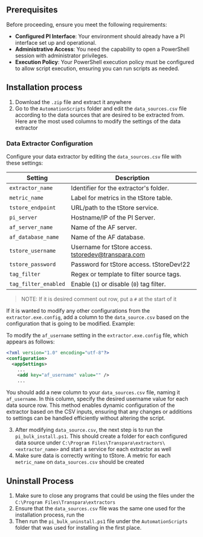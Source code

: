 ## Prerequisites
Before proceeding, ensure you meet the following requirements:
- **Configured PI Interface**: Your environment should already have a PI interface set up and operational.
- **Administrative Access**: You need the capability to open a PowerShell session with administrator privileges.
- **Execution Policy**: Your PowerShell execution policy must be configured to allow script execution, ensuring you can run scripts as needed.
## Installation process
1. Download the `.zip` file and extract it anywhere
2. Go to the `AutomationScripts` folder and edit the `data_sources.csv` file according to the data sources that are desired to be extracted from. Here are the most used columns to modify the settings of the data extractor
### Data Extractor Configuration
Configure your data extractor by editing the `data_sources.csv` file with these settings:

| Setting | Description |
|---------|-------------|
| `extractor_name` | Identifier for the extractor's folder. |
| `metric_name` | Label for metrics in the tStore table. |
| `tstore_endpoint` | URL/path to the tStore service. |
| `pi_server` | Hostname/IP of the PI Server. |
| `af_server_name` | Name of the AF server. |
| `af_database_name` | Name of the AF database. |
| `tstore_username` | Username for tStore access.  tstoredev@transpara.com |
| `tstore_password` | Password for tStore access. tStoreDev!22 |
| `tag_filter` | Regex or template to filter source tags. |
| `tag_filter_enabled` | Enable (`1`) or disable (`0`) tag filter. |
> NOTE: If it is desired comment out row, put a `#` at the start of it

If it is wanted to modify any other configurations from the `extractor.exe.config`, add a column to the `data_source.csv` based on the configuration that is going to be modified. Example:

To modify the `af_username` setting in the `extractor.exe.config` file, which appears as follows:
```xml
<?xml version="1.0" encoding="utf-8"?>
<configuration>
  <appSettings>
    ...
    <add key="af_username" value="" />
    ...
```
You should add a new column to your `data_sources.csv` file, naming it `af_username`. In this column, specify the desired username value for each data source row. This method enables dynamic configuration of the extractor based on the CSV inputs, ensuring that any changes or additions to settings can be handled efficiently without altering the script.

3. After modifying `data_source.csv`, the next step is to run the `pi_bulk_install.ps1`. This should create a folder for each configured data source under `C:\Program Files\Transpara\extractors\<extractor_name>` and start a service for each extractor as well
4. Make sure data is correctly writing to tStore. A metric for each `metric_name`  on `data_sources.csv` should be created

## Uninstall Process

1. Make sure to close any programs that could be using the files under the `C:\Program Files\Transpara\extractors` 
2. Ensure that the `data_sources.csv` file was the same one used for the installation process, run the
3. Then run the `pi_bulk_uninstall.ps1` file under the `AutomationScripts` folder that was used for installing in the first place.


